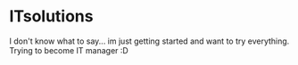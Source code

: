 # ITsolutions
I don't know what to say... im just getting started and want to try everything. Trying to become IT manager :D
